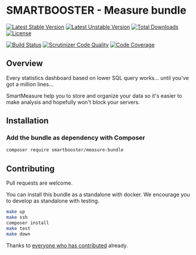 # SMARTBOOSTER - Measure bundle

[![Latest Stable Version](https://poser.pugx.org/smartbooster/measure-bundle/v/stable)](https://packagist.org/packages/smartbooster/measure-bundle)
[![Latest Unstable Version](https://poser.pugx.org/smartbooster/measure-bundle/v/unstable)](https://packagist.org/packages/smartbooster/measure-bundle)
[![Total Downloads](https://poser.pugx.org/smartbooster/measure-bundle/downloads)](https://packagist.org/packages/smartbooster/measure-bundle)
[![License](https://poser.pugx.org/smartbooster/measure-bundle/license)](https://packagist.org/packages/smartbooster/measure-bundle)

[![Build Status](https://api.travis-ci.org/smartbooster/measure-bundle.png?branch=master)](https://travis-ci.org/smartbooster/measure-bundle)
[![Scrutinizer Code Quality](https://scrutinizer-ci.com/g/smartbooster/measure-bundle/badges/quality-score.png?b=master)](https://scrutinizer-ci.com/g/smartbooster/measure-bundle/?branch=master)
[![Code Coverage](https://scrutinizer-ci.com/g/smartbooster/measure-bundle/badges/coverage.png?b=master)](https://scrutinizer-ci.com/g/smartbooster/measure-bundle/?branch=master)

## Overview

Every statistics dashboard based on lower SQL query works... until you've got a million lines...

SmartMeasure help you to store and organize your data so it's easier to make analysis and hopefully won't block your servers.

## Installation
 
### Add the bundle as dependency with Composer
 
``` bash
composer require smartbooster/measure-bundle
```

## Contributing
 
Pull requests are welcome.

You can install this bundle as a standalone with docker.
We encourage you to develop as standalone with testing.

``` bash
make up
make ssh
composer install
make test
make down
```

Thanks to [everyone who has contributed](https://github.com/smartbooster/measure-bundle/contributors) already.
